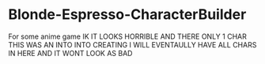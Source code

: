 # Blonde-Espresso-CharacterBuilder
For some anime game
IK IT LOOKS HORRIBLE AND THERE ONLY 1 CHAR THIS WAS AN INTO INTO CREATING I WILL EVENTAULLY HAVE ALL CHARS IN HERE AND IT WONT LOOK AS BAD
